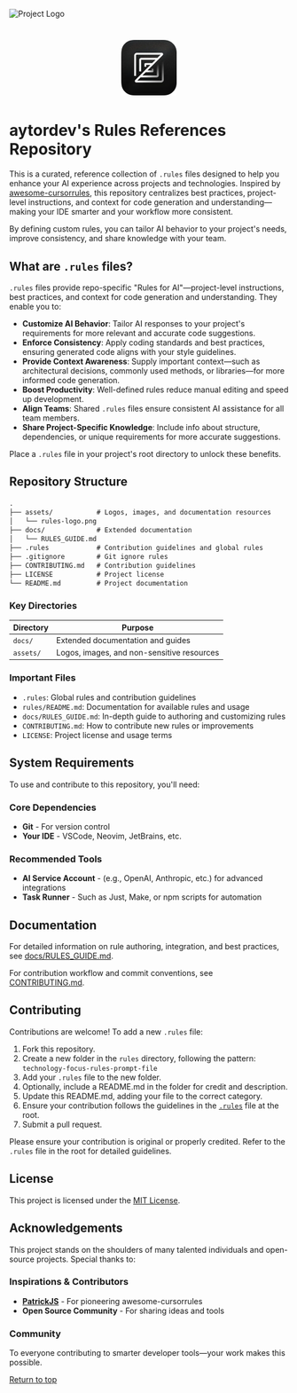 ![Project Logo]()
<div align="center">
<h1>
<img width="100" src="assets/rules-logo.webp" /> <br>
</h1>
</div>

# aytordev's Rules References Repository

This is a curated, reference collection of `.rules` files designed to help you enhance your AI experience across projects and technologies. Inspired by [awesome-cursorrules](https://github.com/PatrickJS/awesome-cursorrules), this repository centralizes best practices, project-level instructions, and context for code generation and understanding—making your IDE smarter and your workflow more consistent.

By defining custom rules, you can tailor AI behavior to your project's needs, improve consistency, and share knowledge with your team.

## What are `.rules` files?

`.rules` files provide repo-specific "Rules for AI"—project-level instructions, best practices, and context for code generation and understanding. They enable you to:

- **Customize AI Behavior**: Tailor AI responses to your project's requirements for more relevant and accurate code suggestions.
- **Enforce Consistency**: Apply coding standards and best practices, ensuring generated code aligns with your style guidelines.
- **Provide Context Awareness**: Supply important context—such as architectural decisions, commonly used methods, or libraries—for more informed code generation.
- **Boost Productivity**: Well-defined rules reduce manual editing and speed up development.
- **Align Teams**: Shared `.rules` files ensure consistent AI assistance for all team members.
- **Share Project-Specific Knowledge**: Include info about structure, dependencies, or unique requirements for more accurate suggestions.

Place a `.rules` file in your project's root directory to unlock these benefits.

## Repository Structure

```
.
├── assets/           # Logos, images, and documentation resources
│   └── rules-logo.png
├── docs/             # Extended documentation
│   └── RULES_GUIDE.md
├── .rules            # Contribution guidelines and global rules
├── .gitignore        # Git ignore rules
├── CONTRIBUTING.md   # Contribution guidelines
├── LICENSE           # Project license
└── README.md         # Project documentation
```

### Key Directories

| Directory      | Purpose |
|----------------|---------|
| `docs/`        | Extended documentation and guides |
| `assets/`      | Logos, images, and non-sensitive resources |

### Important Files

- `.rules`: Global rules and contribution guidelines
- `rules/README.md`: Documentation for available rules and usage
- `docs/RULES_GUIDE.md`: In-depth guide to authoring and customizing rules
- `CONTRIBUTING.md`: How to contribute new rules or improvements
- `LICENSE`: Project license and usage terms

## System Requirements

To use and contribute to this repository, you'll need:

### Core Dependencies
- **Git** - For version control
- **Your IDE** - VSCode, Neovim, JetBrains, etc.

### Recommended Tools
- **AI Service Account** - (e.g., OpenAI, Anthropic, etc.) for advanced integrations
- **Task Runner** - Such as Just, Make, or npm scripts for automation

## Documentation

For detailed information on rule authoring, integration, and best practices, see [docs/RULES_GUIDE.md](docs/RULES_GUIDE.md).

For contribution workflow and commit conventions, see [CONTRIBUTING.md](CONTRIBUTING.md).

## Contributing

Contributions are welcome! To add a new `.rules` file:

1. Fork this repository.
2. Create a new folder in the `rules` directory, following the pattern: `technology-focus-rules-prompt-file`
3. Add your `.rules` file to the new folder.
4. Optionally, include a README.md in the folder for credit and description.
5. Update this README.md, adding your file to the correct category.
6. Ensure your contribution follows the guidelines in the [`.rules`](./.rules) file at the root.
7. Submit a pull request.

Please ensure your contribution is original or properly credited. Refer to the `.rules` file in the root for detailed guidelines.

## License

This project is licensed under the [MIT License](./LICENSE).

## Acknowledgements

This project stands on the shoulders of many talented individuals and open-source projects. Special thanks to:

### Inspirations & Contributors
- **[PatrickJS](https://github.com/PatrickJS)** - For pioneering awesome-cursorrules
- **Open Source Community** - For sharing ideas and tools

### Community
To everyone contributing to smarter developer tools—your work makes this possible.

[Return to top](#aytordevs-ai-ide-rules-reference-repository)
